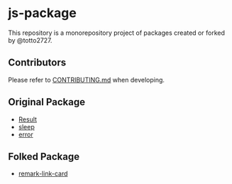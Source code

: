 # js-package

This repository is a monorepository project of packages created or forked by @totto2727.

## Contributors

Please refer to [CONTRIBUTING.md](./CONTRIBUTING.md) when developing.

## Original Package

- [Result](./package/result)
- [sleep](./package/sleep)
- [error](./package/error)

## Folked Package

- [remark-link-card](./package/remark-link-card)
